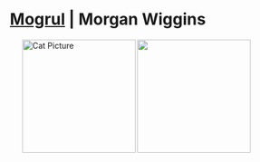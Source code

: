<div align = "center"><h1><a href = "https://mogrul.com">Mogrul</a> | Morgan Wiggins</h1></div>

<img align = "right" height = "200" src = "https://avatars.githubusercontent.com/u/222472208?v=4"  />
<img align = "right" src = "https://cataas.com/cat/says/Mogrul?font=Impact&fontSize=30&fontColor=%23ffffff&fontBackground=none&type=square&position=center&width=200&height=200" height = "200" alt = "Cat Picture"/>
